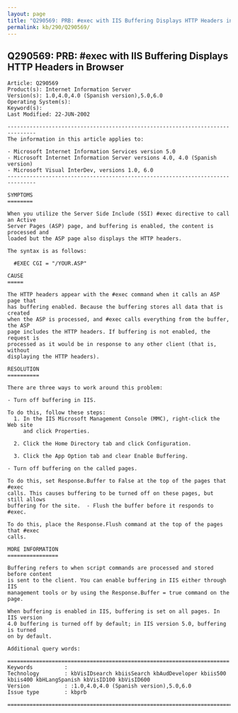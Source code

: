 ```yaml
---
layout: page
title: "Q290569: PRB: #exec with IIS Buffering Displays HTTP Headers in Browser"
permalink: kb/290/Q290569/
---
```


## Q290569: PRB: #exec with IIS Buffering Displays HTTP Headers in Browser

	Article: Q290569
	Product(s): Internet Information Server
	Version(s): 1.0,4.0,4.0 (Spanish version),5.0,6.0
	Operating System(s): 
	Keyword(s): 
	Last Modified: 22-JUN-2002
	
	-------------------------------------------------------------------------------
	The information in this article applies to:
	
	- Microsoft Internet Information Services version 5.0 
	- Microsoft Internet Information Server versions 4.0, 4.0 (Spanish version) 
	- Microsoft Visual InterDev, versions 1.0, 6.0 
	-------------------------------------------------------------------------------
	
	SYMPTOMS
	========
	
	When you utilize the Server Side Include (SSI) #exec directive to call an Active
	Server Pages (ASP) page, and buffering is enabled, the content is processed and
	loaded but the ASP page also displays the HTTP headers.
	
	The syntax is as follows:
	
	  #EXEC CGI = "/YOUR.ASP"
	
	CAUSE
	=====
	
	The HTTP headers appear with the #exec command when it calls an ASP page that
	has buffering enabled. Because the buffering stores all data that is created
	when the ASP is processed, and #exec calls everything from the buffer, the ASP
	page includes the HTTP headers. If buffering is not enabled, the request is
	processed as it would be in response to any other client (that is, without
	displaying the HTTP headers).
	
	RESOLUTION
	==========
	
	There are three ways to work around this problem:
	
	- Turn off buffering in IIS.
	
	To do this, follow these steps:
	  1. In the IIS Microsoft Management Console (MMC), right-click the Web site
	     and click Properties.
	
	  2. Click the Home Directory tab and click Configuration.
	
	  3. Click the App Option tab and clear Enable Buffering.
	
	- Turn off buffering on the called pages.
	
	To do this, set Response.Buffer to False at the top of the pages that #exec
	calls. This causes buffering to be turned off on these pages, but still allows
	buffering for the site.  - Flush the buffer before it responds to #exec.
	
	To do this, place the Response.Flush command at the top of the pages that #exec
	calls.
	
	MORE INFORMATION
	================
	
	Buffering refers to when script commands are processed and stored before content
	is sent to the client. You can enable buffering in IIS either through IIS
	management tools or by using the Response.Buffer = true command on the page.
	
	When buffering is enabled in IIS, buffering is set on all pages. In IIS version
	4.0 buffering is turned off by default; in IIS version 5.0, buffering is turned
	on by default.
	
	Additional query words:
	
	======================================================================
	Keywords          :  
	Technology        : kbVisIDsearch kbiisSearch kbAudDeveloper kbiis500 kbiis400 kbHLangSpanish kbVisID100 kbVisID600
	Version           : :1.0,4.0,4.0 (Spanish version),5.0,6.0
	Issue type        : kbprb
	
	=============================================================================
	
